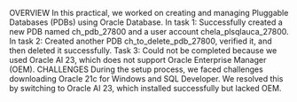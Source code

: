 OVERVIEW
In this practical, we worked on creating and managing Pluggable Databases (PDBs) using Oracle Database.
In task 1: Successfully created a new PDB named ch_pdb_27800 and a user account chela_plsqlauca_27800.
In task 2: Created another PDB ch_to_delete_pdb_27800, verified it, and then deleted it successfully.
Task 3: Could not be completed because we used Oracle AI 23, which does not support Oracle Enterprise Manager (OEM).
CHALLENGES
During the setup process, we faced challenges downloading Oracle 21c for Windows and SQL Developer. We resolved this by switching to Oracle AI 23, which installed successfully but lacked OEM.
